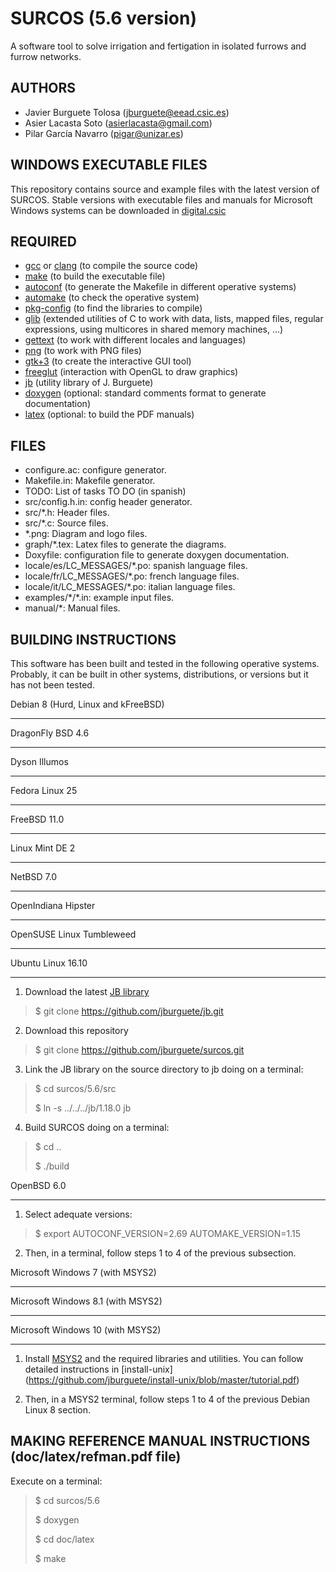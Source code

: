 SURCOS (5.6 version)
====================

A software tool to solve irrigation and fertigation in isolated furrows and
furrow networks.

AUTHORS
-------

* Javier Burguete Tolosa (jburguete@eead.csic.es)
* Asier Lacasta Soto (asierlacasta@gmail.com)
* Pilar García Navarro (pigar@unizar.es)

WINDOWS EXECUTABLE FILES
------------------------

This repository contains source and example files with the latest version of 
SURCOS. Stable versions with executable files and manuals for Microsoft Windows 
systems can be downloaded in 
[digital.csic](http://hdl.handle.net/10261/75830)

REQUIRED
--------

* [gcc](https://gcc.gnu.org) or [clang](http://clang.llvm.org) (to compile the
  source code)
* [make](http://www.gnu.org/software/make) (to build the executable file)
* [autoconf](http://www.gnu.org/software/autoconf) (to generate the Makefile in
  different operative systems)
* [automake](http://www.gnu.org/software/automake) (to check the operative
  system)
* [pkg-config](http://www.freedesktop.org/wiki/Software/pkg-config) (to find the
  libraries to compile)
* [glib](https://developer.gnome.org/glib) (extended utilities of C to work with
  data, lists, mapped files, regular expressions, using multicores in shared
  memory machines, ...)
* [gettext](http://www.gnu.org/software/gettext) (to work with different
  locales and languages)
* [png](http://libpng.sourceforge.net) (to work with PNG files)
* [gtk+3](http://www.gtk.org) (to create the interactive GUI tool)
* [freeglut](http://freeglut.sourceforge.net) (interaction with OpenGL to draw 
  graphics)
* [jb](https://github.com/jburguete/jb.git) (utility library of J. Burguete)
* [doxygen](http://www.stack.nl/~dimitri/doxygen) (optional: standard comments
  format to generate documentation)
* [latex](https://www.latex-project.org/) (optional: to build the PDF manuals)

FILES
-----

* configure.ac: configure generator.
* Makefile.in: Makefile generator.
* TODO: List of tasks TO DO (in spanish)
* src/config.h.in: config header generator.
* src/\*.h: Header files.
* src/\*.c: Source files.
* \*.png: Diagram and logo files.
* graph/\*.tex: Latex files to generate the diagrams.
* Doxyfile: configuration file to generate doxygen documentation.
* locale/es/LC\_MESSAGES/\*.po: spanish language files.
* locale/fr/LC\_MESSAGES/\*.po: french language files.
* locale/it/LC\_MESSAGES/\*.po: italian language files.
* examples/\*/\*.in: example input files.
* manual/\*: Manual files.

BUILDING INSTRUCTIONS
---------------------

This software has been built and tested in the following operative systems.
Probably, it can be built in other systems, distributions, or versions but it
has not been tested.

Debian 8 (Hurd, Linux and kFreeBSD)
___________________________________
DragonFly BSD 4.6
___________________
Dyson Illumos
_____________
Fedora Linux 25
_______________
FreeBSD 11.0
____________
Linux Mint DE 2
_______________
NetBSD 7.0
__________
OpenIndiana Hipster
___________________
OpenSUSE Linux Tumbleweed
_________________________
Ubuntu Linux 16.10
__________________

1. Download the latest [JB library](https://github.com/jburguete/jb)
> $ git clone https://github.com/jburguete/jb.git

2. Download this repository
> $ git clone https://github.com/jburguete/surcos.git

3. Link the JB library on the source directory to jb doing on a terminal:
> $ cd surcos/5.6/src
>
> $ ln -s ../../../jb/1.18.0 jb

4. Build SURCOS doing on a terminal:
> $ cd ..
>
> $ ./build

OpenBSD 6.0
___________

1. Select adequate versions:
> $ export AUTOCONF_VERSION=2.69 AUTOMAKE_VERSION=1.15

2. Then, in a terminal, follow steps 1 to 4 of the previous subsection.

Microsoft Windows 7 (with MSYS2)
________________________________
Microsoft Windows 8.1 (with MSYS2)
__________________________________
Microsoft Windows 10 (with MSYS2)
_________________________________

1. Install [MSYS2](http://sourceforge.net/projects/msys2) and the required
libraries and utilities. You can follow detailed instructions in
[install-unix]
(https://github.com/jburguete/install-unix/blob/master/tutorial.pdf)

2. Then, in a MSYS2 terminal, follow steps 1 to 4 of the previous Debian Linux
8 section.

MAKING REFERENCE MANUAL INSTRUCTIONS (doc/latex/refman.pdf file)
----------------------------------------------------------------

Execute on a terminal:
> $ cd surcos/5.6
>
> $ doxygen
>
> $ cd doc/latex
>
> $ make
